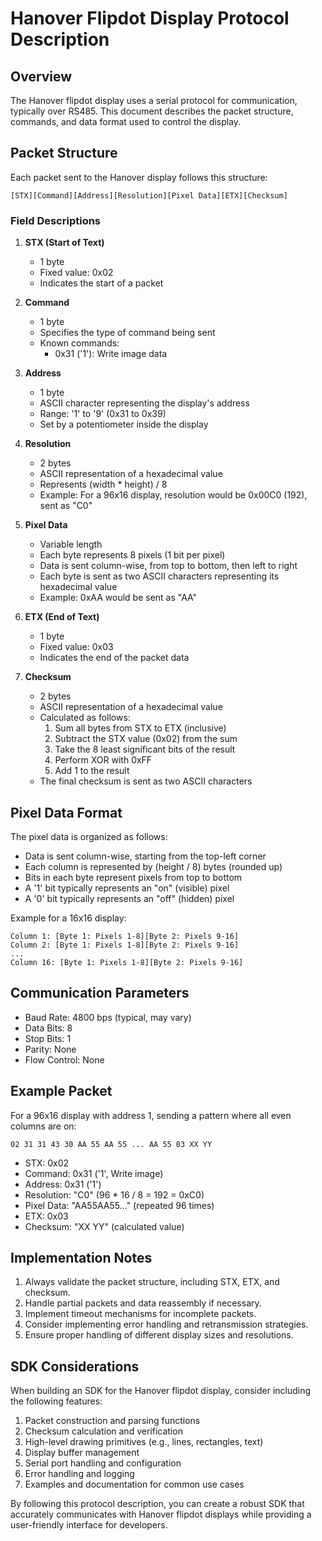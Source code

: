 # Hanover Flipdot Display Protocol Description

## Overview

The Hanover flipdot display uses a serial protocol for communication, typically over RS485. This document describes the packet structure, commands, and data format used to control the display.

## Packet Structure

Each packet sent to the Hanover display follows this structure:

```
[STX][Command][Address][Resolution][Pixel Data][ETX][Checksum]
```

### Field Descriptions

1. **STX (Start of Text)**
   - 1 byte
   - Fixed value: 0x02
   - Indicates the start of a packet

2. **Command**
   - 1 byte
   - Specifies the type of command being sent
   - Known commands:
     - 0x31 ('1'): Write image data

3. **Address**
   - 1 byte
   - ASCII character representing the display's address
   - Range: '1' to '9' (0x31 to 0x39)
   - Set by a potentiometer inside the display

4. **Resolution**
   - 2 bytes
   - ASCII representation of a hexadecimal value
   - Represents (width * height) / 8
   - Example: For a 96x16 display, resolution would be 0x00C0 (192), sent as "C0"

5. **Pixel Data**
   - Variable length
   - Each byte represents 8 pixels (1 bit per pixel)
   - Data is sent column-wise, from top to bottom, then left to right
   - Each byte is sent as two ASCII characters representing its hexadecimal value
   - Example: 0xAA would be sent as "AA"

6. **ETX (End of Text)**
   - 1 byte
   - Fixed value: 0x03
   - Indicates the end of the packet data

7. **Checksum**
   - 2 bytes
   - ASCII representation of a hexadecimal value
   - Calculated as follows:
     1. Sum all bytes from STX to ETX (inclusive)
     2. Subtract the STX value (0x02) from the sum
     3. Take the 8 least significant bits of the result
     4. Perform XOR with 0xFF
     5. Add 1 to the result
   - The final checksum is sent as two ASCII characters

## Pixel Data Format

The pixel data is organized as follows:

- Data is sent column-wise, starting from the top-left corner
- Each column is represented by (height / 8) bytes (rounded up)
- Bits in each byte represent pixels from top to bottom
- A '1' bit typically represents an "on" (visible) pixel
- A '0' bit typically represents an "off" (hidden) pixel

Example for a 16x16 display:
```
Column 1: [Byte 1: Pixels 1-8][Byte 2: Pixels 9-16]
Column 2: [Byte 1: Pixels 1-8][Byte 2: Pixels 9-16]
...
Column 16: [Byte 1: Pixels 1-8][Byte 2: Pixels 9-16]
```

## Communication Parameters

- Baud Rate: 4800 bps (typical, may vary)
- Data Bits: 8
- Stop Bits: 1
- Parity: None
- Flow Control: None

## Example Packet

For a 96x16 display with address 1, sending a pattern where all even columns are on:

```
02 31 31 43 30 AA 55 AA 55 ... AA 55 03 XX YY
```

- STX: 0x02
- Command: 0x31 ('1', Write image)
- Address: 0x31 ('1')
- Resolution: "C0" (96 * 16 / 8 = 192 = 0xC0)
- Pixel Data: "AA55AA55..." (repeated 96 times)
- ETX: 0x03
- Checksum: "XX YY" (calculated value)

## Implementation Notes

1. Always validate the packet structure, including STX, ETX, and checksum.
2. Handle partial packets and data reassembly if necessary.
3. Implement timeout mechanisms for incomplete packets.
4. Consider implementing error handling and retransmission strategies.
5. Ensure proper handling of different display sizes and resolutions.

## SDK Considerations

When building an SDK for the Hanover flipdot display, consider including the following features:

1. Packet construction and parsing functions
2. Checksum calculation and verification
3. High-level drawing primitives (e.g., lines, rectangles, text)
4. Display buffer management
5. Serial port handling and configuration
6. Error handling and logging
7. Examples and documentation for common use cases

By following this protocol description, you can create a robust SDK that accurately communicates with Hanover flipdot displays while providing a user-friendly interface for developers.
